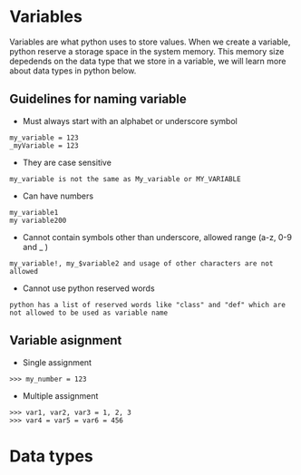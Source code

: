 # Variables

Variables are what python uses to store values. When we create a variable, python reserve a storage space in the system memory. This memory size depedends on the data type that we store in a variable, we will learn more about data types in python below.

## Guidelines for naming variable
* Must always start with an alphabet or underscore symbol

```
my_variable = 123
_myVariable = 123
```

* They are case sensitive

```
my_variable is not the same as My_variable or MY_VARIABLE
```

* Can have numbers

```
my_variable1
my variable200
```

* Cannot contain symbols other than underscore, allowed range (a-z, 0-9 and _ )

```
my_variable!, my_$variable2 and usage of other characters are not allowed
```

* Cannot use python reserved words

```
python has a list of reserved words like "class" and "def" which are not allowed to be used as variable name
```

## Variable asignment
* Single assignment

```
>>> my_number = 123
```

* Multiple assignment

```
>>> var1, var2, var3 = 1, 2, 3
>>> var4 = var5 = var6 = 456
```

# Data types
